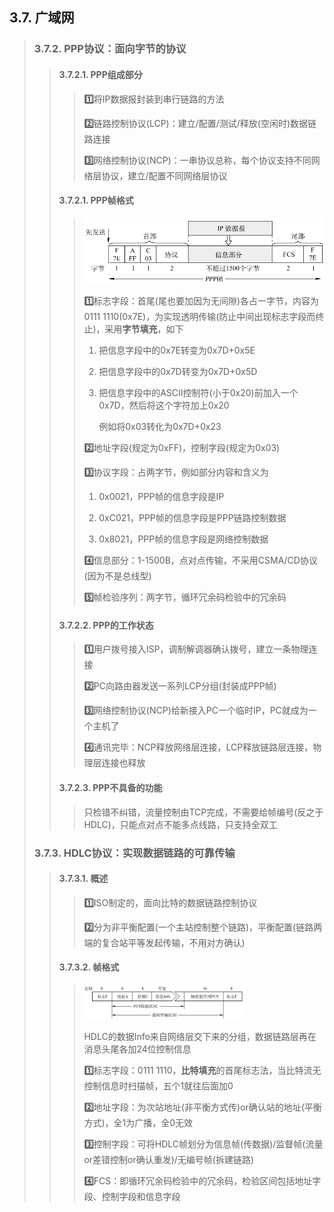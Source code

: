 ## 3.7. 广域网

> ### 3.7.2. PPP协议：面向字节的协议
>
> > #### 3.7.2.1. PPP组成部分
> >
> > > **1️⃣**将IP数据报封装到串行链路的方法
> > >
> > > **2️⃣**链路控制协议(LCP)：建立/配置/测试/释放(空闲时)数据链路连接
> > >
> > > **3️⃣**网络控制协议(NCP)：一串协议总称，每个协议支持不同网络层协议，建立/配置不同网络层协议
> >
> > #### 3.7.2.1. PPP帧格式
> >
> > > <img src="https://raw.githubusercontent.com/DANNHIROAKI/PicGo-Typora-GitHub-Picture-bed/main/img/image-20231005173344632.png" alt="image-20231005173344632" style="zoom:67%;" /> 
> > >
> > > **1️⃣**标志字段：首尾(尾也要加因为无间隙)各占一字节，内容为0111 1110(0x7E)，为实现透明传输(防止中间出现标志字段而终止)，采用**字节填充**，如下
> > >
> > > 1. 把信息字段中的0x7E转变为0x7D+0x5E
> > >
> > > 2. 把信息字段中的0x7D转变为0x7D+0x5D
> > >
> > > 3. 把信息字段中的ASCII控制符(小于0x20)前加入一个0x7D，然后将这个字符加上0x20
> > >
> > >    例如将0x03转化为0x7D+0x23
> > >
> > > **2️⃣**地址字段(规定为0xFF)，控制字段(规定为0x03)
> > >
> > > **3️⃣**协议字段：占两字节，例如部分内容和含义为
> > >
> > > 1. 0x0021，PPP帧的信息字段是IP 
> > >
> > > 2. 0xC021，PPP帧的信息字段是PPP链路控制数据
> > > 3. 0x8021，PPP帧的信息字段是网络控制数据
> > >
> > > **4️⃣**信息部分：1-1500B，点对点传输，不采用CSMA/CD协议(因为不是总线型)
> > >
> > > **5️⃣**帧检验序列：两字节，循环冗余码检验中的冗余码
> >
> > #### 3.7.2.2. PPP的工作状态
> >
> > > **1️⃣**用户拨号接入ISP，调制解调器确认拨号，建立一条物理连接
> > >
> > > **2️⃣**PC向路由器发送一系列LCP分组(封装成PPP帧)
> > >
> > > **3️⃣**网络控制协议(NCP)给新接入PC一个临时IP，PC就成为一个主机了
> > >
> > > **4️⃣**通讯完毕：NCP释放网络层连接，LCP释放链路层连接，物理层连接也释放
> >
> > #### 3.7.2.3. PPP不具备的功能
> >
> > > 只检错不纠错，流量控制由TCP完成，不需要给帧编号(反之于HDLC)，只能点对点不能多点线路，只支持全双工
>
> ### 3.7.3. HDLC协议：实现数据链路的可靠传输
>
> > #### 3.7.3.1. 概述 
> >
> > >  **1️⃣**ISO制定的，面向比特的数据链路控制协议
> > >
> > >  **2️⃣**分为非平衡配置(一个主站控制整个链路)，平衡配置(链路两端的复合站平等发起传输，不用对方确认)
> >
> > #### 3.7.3.2. 帧格式
> >
> > > <img src="https://raw.githubusercontent.com/DANNHIROAKI/PicGo-Typora-GitHub-Picture-bed/main/img/image-20231005190056397.png" alt="image-20231005190056397" style="zoom: 25%;" />   
> > >
> > > HDLC的数据Info来自网络层交下来的分组，数据链路层再在消息头尾各加24位控制信息
> > >
> > > **1️⃣**标志字段：0111 1110，**比特填充**的首尾标志法，当比特流无控制信息时扫描帧，五个1就往后面加0
> > >
> > > **2️⃣**地址字段：为次站地址(非平衡方式传)or确认站的地址(平衡方式)，全1为广播，全0无效
> > >
> > > **3️⃣**控制字段：可将HDLC帧划分为信息帧(传数据)/监督帧(流量or差错控制or确认重发)/无编号帧(拆建链路)
> > >
> > > **4️⃣**FCS：即循环冗余码检验中的冗余码，检验区间包括地址字段、控制字段和信息字段